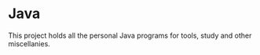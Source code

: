 Java
==========

This project holds all the personal Java programs for tools, study and other miscellanies.
